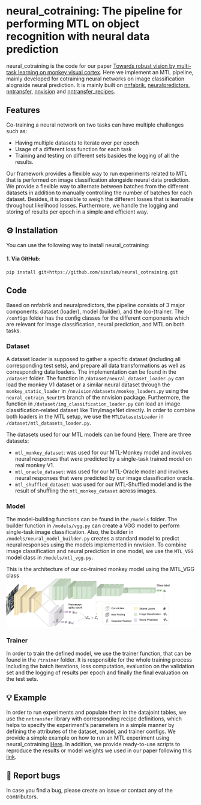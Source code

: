 # neural_cotraining: The pipeline for performing MTL on object recognition with neural data prediction


neural_cotraining is the code for our paper [Towards robust vision by multi-task learning on monkey visual cortex](). Here we implement an MTL pipeline, mainly developed for cotraining neural networks on image classification alognside neural prediction. It is mainly built on [nnfabrik](https://github.com/sinzlab/nnfabrik), [neuralpredictors](https://github.com/sinzlab/neuralpredictors), [nntransfer](https://github.com/sinzlab/nntransfer), [nnvision](https://github.com/sinzlab/nnvision) and [nntransfer_recipes](https://github.com/sinzlab/nntransfer_recipes).

## Features

Co-training a neural network on two tasks can have multiple challenges such as:
- Having multiple datasets to iterate over per epoch
- Usage of a different loss function for each task
- Training and testing on different sets basides the logging of all the results.

Our framework provides a flexible way to run experiments related to MTL that is performed on image classification alongside neural data prediction. We provide a flexible way to alternate between batches from the different datasets in addition to manually controlling the number of batches for each dataset. Besides, it is possible to weigh the different losses that is learnable throughout likelihood losses. Furthermore, we handle the logging and storing of results per epoch in a simple and efficient way.

## :gear: Installation

You can use the following way to install neural_cotraining:

#### 1. Via GitHub:
```
pip install git+https://github.com/sinzlab/neural_cotraining.git
```

## Code 

Based on nnfabrik and neuralpredictors, the pipeline consists of 3 major components: dataset (loader), model (builder), and the (co-)trainer. The `/configs` folder has the config classes for the different components which are relevant for image classification, neural prediction, and MTL on both tasks.
### Dataset
A dataset loader is supposed to gather a specific dataset (including all corresponding test sets), and prepare all data transformations as well as corresponding data loaders. 
The implementation can be found in the `/dataset` folder. The function in `/dataset/neural_dataset_loader.py` can load the monkey V1 dataset or a similar neural dataset through the `monkey_static_loader` in `/nnvision/datasets/monkey_loaders.py` using the `neural_cotrain_NeurIPS` branch of the nnvision package. Furthermore, the function in `/dataset/img_classification_loader.py` can load an image classification-related dataset like TinyImageNet directly.
In order to combine both loaders in the MTL setup, we use the `MTLDatasetsLoader` in `/dataset/mtl_datasets_loader.py`.

The datasets used for our MTL models can be found [Here](https://bit.ly/3i7aYTJ). There are three datasets:
- `mtl_monkey_dataset`: was used for our MTL-Monkey model and involves neural responses that were predicted by a single-task trained model on real monkey V1.
- `mtl_oracle_dataset`: was used for our MTL-Oracle model and involves neural responses that were predicted by our image classification oracle.
- `mtl_shuffled_dataset`: was used for our MTL-Shuffled model and is the result of shuffling the `mtl_monkey_dataset` across images.

### Model
The model-building functions can be found in the `/models` folder. The builder function in `/models/vgg.py` can create a VGG model to perform single-task image classification. Also, the builder in `/models/neural_model_builder.py` creates a standard model to predict neural responses using the models implemented in nnvision. 
To combine image classification and neural prediction in one model, we use the `MTL_VGG` model class in `/models/mtl_vgg.py`. 

This is the architecture of our co-trained monkey model using the MTL_VGG class ![](https://github.com/Shahdsaf/neural_cotraining/blob/main/mtl_vgg.png)

### Trainer
In order to train the defined model, we use the trainer function, that can be found in the `/trainer` folder. It is responsible for the whole training process including the batch iterations, loss computation, evaluation on the validation set and the logging of results per epoch and finally the final evaluation on the test sets.

## :bulb: Example

In order to run experiments and populate them in the datajoint tables, we use the `nntransfer` library with corresponding recipe definitions, which helps to specify the experiment's parameters in a simple manner by defining the attributes of the dataset, model, and trainer configs.
We provide a simple example on how to run an MTL experiment using neural_cotraining 
[Here](https://github.com/Shahdsaf/bias_transfer_recipes/blob/uptodate_shahd/bias_transfer_recipes/notebooks/example.ipynb). In addition, we provide ready-to-use scripts to reproduce the results or model weights we used in our paper following this [link](https://github.com/Shahdsaf/bias_transfer_recipes/tree/uptodate_shahd/bias_transfer_recipes/notebooks).


## :bug: Report bugs 

In case you find a bug, please create an issue or contact any of the contributors.
